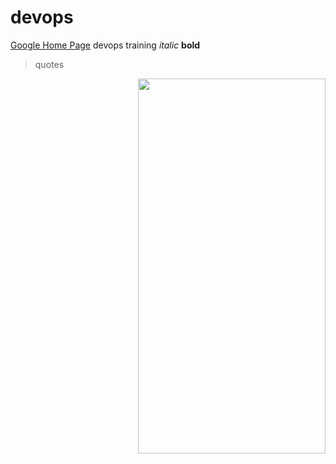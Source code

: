 # devops

[Google Home Page](https://www.google.co.uk)
devops training
_italic_
**bold**
>quotes

<img align="right" width="300" height="600" src="https://img-9gag-fun.9cache.com/photo/aWgpBr4_460swp.webp">
